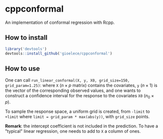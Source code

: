 # cppconformal

An implementation of conformal regression with Rcpp.

## How to install
```r
library('devtools')
devtools::install_github('gioelece/cppconformal')
```

## How to use

One can call `run_linear_conformal(X, y, X0, grid_size=150, grid_param=1.25)`:
where `X` ($n \times p$ matrix) contains the covariates, `y` ($n \times 1$) is the vector of the corresponding observed values, and one wants to construct a confidence interval for the response to the covariates `X0` ($n_0 \times p$).

To sample the response space, a uniform grid is created, from `-limit` to `+limit` where `limit = grid_param * max(abs(y))`, with `grid_size` points.

**Remark**: the intercept coefficient is not included in the prediction. To have a "typical" linear regression, one needs to add to `X` a column of ones.